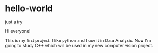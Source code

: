 # hello-world
just a try

Hi everyone!

This is my first project. I like python and I use it in Data Analysis. Now I'm going to study C++ which will be used in my new computer vision project. 
